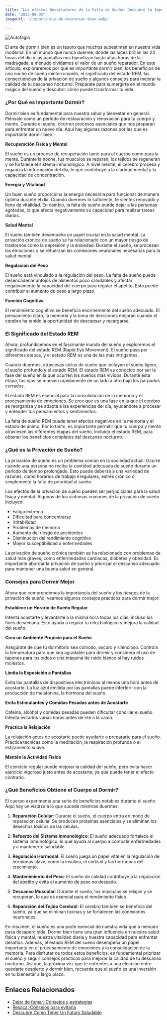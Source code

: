 ```yaml
---
title: "Los efectos Devastadores de la Falta de Sueño: Descubre la Importancia de Descansar Bien"
date: "2023-08-05"
imageUrl: "/importancia-de-descansar-bien.webp"

---
```


![Autofagia](/importancia-de-descansar-bien.webp)


El arte de dormir bien es un tesoro que muchos subestiman en nuestra vida moderna. En un mundo que nunca duerme, donde las luces brillan las 24 horas del día y las pantallas nos hipnotizan hasta altas horas de la madrugada, a menudo olvidamos el valor de un sueño reparador. En este artículo, exploraremos por qué es importante dormir bien, los beneficios de una noche de sueño ininterrumpido, el significado del estado REM, las consecuencias de la privación de sueño y algunos consejos para mejorar la calidad de tu descanso nocturno. Prepárate para sumergirte en el mundo mágico del sueño y descubrir cómo puede transformar tu vida.

### ¿Por Qué es Importante Dormir?

Dormir bien es fundamental para nuestra salud y bienestar en general. Piénsalo como un período de restauración y renovación para tu cuerpo y mente. Durante el sueño, ocurren procesos esenciales que nos preparan para enfrentar un nuevo día. Aquí hay algunas razones por las que es importante dormir bien:

**Recuperación Física y Mental**

El sueño es un proceso de recuperación tanto para el cuerpo como para la mente. Durante la noche, tus músculos se reparan, los tejidos se regeneran y se fortalece el sistema inmunológico. A nivel mental, el cerebro procesa y organiza la información del día, lo que contribuye a la claridad mental y la capacidad de concentración.

**Energía y Vitalidad**

Un buen sueño proporciona la energía necesaria para funcionar de manera óptima durante el día. Cuando duermes lo suficiente, te sientes renovado y lleno de vitalidad. En cambio, la falta de sueño puede dejar a las personas agotadas, lo que afecta negativamente su capacidad para realizar tareas diarias.

**Salud Mental**

El sueño también desempeña un papel crucial en la salud mental. La privación crónica de sueño se ha relacionado con un mayor riesgo de trastornos como la depresión y la ansiedad. Durante el sueño, se procesan las emociones y se refuerzan las conexiones neuronales necesarias para la salud mental.

**Regulación del Peso**

El sueño está vinculado a la regulación del peso. La falta de sueño puede desencadenar antojos de alimentos poco saludables y afectar negativamente la capacidad del cuerpo para regular el apetito. Esto puede contribuir al aumento de peso a largo plazo.

**Función Cognitiva**

El rendimiento cognitivo se beneficia enormemente del sueño adecuado. El pensamiento claro, la memoria y la toma de decisiones mejoran cuando el cerebro ha tenido la oportunidad de descansar y recargarse.


### El Significado del Estado REM

Ahora, profundicemos en el fascinante mundo del sueño y exploremos el significado del estado REM (Rapid Eye Movement). El sueño pasa por diferentes etapas, y el estado REM es una de las más intrigantes.

Cuando duermes, atraviesas ciclos de sueño que incluyen el sueño ligero, el sueño profundo y el estado REM. El estado REM es conocido por ser la fase del sueño en la que ocurren los sueños más vívidos. Durante esta etapa, tus ojos se mueven rápidamente de un lado a otro bajo los párpados cerrados.

El estado REM es esencial para la consolidación de la memoria y el procesamiento de emociones. Se cree que es una fase en la que el cerebro se reorganiza y se adapta a las experiencias del día, ayudándote a procesar y entender tus pensamientos y sentimientos.

La falta de sueño REM puede tener efectos negativos en la memoria y el estado de ánimo. Por lo tanto, es importante permitir que tu cuerpo y mente atraviesen las diferentes etapas del sueño, incluido el estado REM, para obtener los beneficios completos del descanso nocturno.

### ¿Qué es la Privación de Sueño?

La privación de sueño es un problema común en la sociedad actual. Ocurre cuando una persona no recibe la cantidad adecuada de sueño durante un período de tiempo prolongado. Esto puede deberse a una variedad de razones, como horarios de trabajo irregulares, estrés crónico o simplemente la falta de prioridad al sueño.

Los efectos de la privación de sueño pueden ser perjudiciales para la salud física y mental. Algunos de los síntomas comunes de la privación de sueño incluyen:

- Fatiga extrema
- Dificultad para concentrarse
- Irritabilidad
- Problemas de memoria
- Aumento del riesgo de accidentes
- Disminución del rendimiento cognitivo
- Mayor susceptibilidad a enfermedades

La privación de sueño crónica también se ha relacionado con problemas de salud más graves, como enfermedades cardíacas, diabetes y obesidad. Es importante abordar la privación de sueño y priorizar el descanso adecuado para mantener una buena salud en general.

### Consejos para Dormir Mejor

Ahora que comprendemos la importancia del sueño y los riesgos de la privación de sueño, veamos algunos consejos prácticos para dormir mejor:

**Establece un Horario de Sueño Regular**

Intenta acostarte y levantarte a la misma hora todos los días, incluso los fines de semana. Esto ayuda a regular tu reloj biológico y mejora la calidad del sueño.

**Crea un Ambiente Propicio para el Sueño**

Asegúrate de que tu dormitorio sea cómodo, oscuro y silencioso. Controla la temperatura para que sea agradable para dormir y considera el uso de tapones para los oídos o una máquina de ruido blanco si hay ruidos molestos.

**Limita la Exposición a Pantallas**

Evita las pantallas de dispositivos electrónicos al menos una hora antes de acostarte. La luz azul emitida por las pantallas puede interferir con la producción de melatonina, la hormona del sueño.

**Evita Estimulantes y Comidas Pesadas antes de Acostarte**

Cafeína, alcohol y comidas pesadas pueden dificultar conciliar el sueño. Intenta evitarlos varias horas antes de irte a la cama.

**Practica la Relajación**

La relajación antes de acostarte puede ayudarte a prepararte para el sueño. Practica técnicas como la meditación, la respiración profunda o el estiramiento suave.

**Mantén la Actividad Física**

El ejercicio regular puede mejorar la calidad del sueño, pero evita hacer ejercicio vigoroso justo antes de acostarte, ya que puede tener el efecto contrario.

### ¿Qué Beneficios Obtiene el Cuerpo al Dormir?

El cuerpo experimenta una serie de beneficios notables durante el sueño. Aquí hay un vistazo a lo que sucede mientras duermes:

1. **Reparación Celular**: Durante el sueño, el cuerpo entra en modo de reparación celular. Se producen proteínas esenciales y se eliminan los desechos tóxicos de las células.

2. **Refuerzo del Sistema Inmunológico**: El sueño adecuado fortalece el sistema inmunológico, lo que ayuda al cuerpo a combatir enfermedades y a mantenerte saludable.

3. **Regulación Hormonal**: El sueño juega un papel vital en la regulación de hormonas clave, como la insulina, el cortisol y las hormonas del crecimiento.

4. **Mantenimiento del Peso**: El sueño de calidad contribuye a la regulación del apetito y evita el aumento de peso no deseado.

5. **Descanso Muscular**: Durante el sueño, los músculos se relajan y se recuperan, lo que es esencial para el rendimiento físico.

6. **Reparación del Tejido Cerebral**: El cerebro también se beneficia del sueño, ya que se eliminan toxinas y se fortalecen las conexiones neuronales.


En resumen, el sueño es una parte esencial de nuestra vida que a menudo pasa desapercibida. Dormir bien tiene una gran influencia en nuestra salud física y mental, nuestra vitalidad diaria y nuestra capacidad para enfrentar desafíos. Además, el estado REM del sueño desempeña un papel importante en el procesamiento de emociones y la consolidación de la memoria. Para disfrutar de todos estos beneficios, es fundamental priorizar el sueño y seguir consejos prácticos para mejorar la calidad de tu descanso nocturno. Así que, la próxima vez que te enfrentes a una elección entre quedarte despierto y dormir bien, recuerda que el sueño es una inversión en tu bienestar a largo plazo.

## Enlaces Relacionados

- [Dejar de fumar: Consejos y estrategias](https://abelardo.blog/posts/dejar-de-fumar-consejos)
- [Resaca: Consejos para evitarla](https://abelardo.blog/posts/detener-la-resaca)
- [Descubre Como Tener Un Futuro Saludable](https://abelardo.blog/posts/futuro-saludable)
